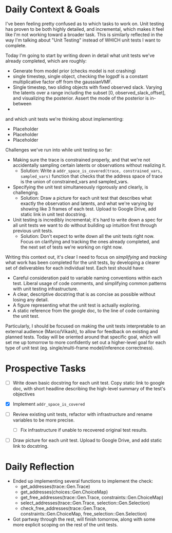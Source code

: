 # Daily Context & Goals

I've been feeling pretty confused as to which tasks to work on. Unit testing
has proven to be both highly detailed, and incremental, which makes it feel
like I'm not working toward a broader task. This is similarly reflected in the
way I'm talking about "Unit Testing" instead of WHICH unit tests I want to
complete.

Today I'm going to start by writing down in detail what unit tests we've
already completed, which are roughly:

* Generate from model prior (checks model is not crashing)
* single timestep, single object, checking the logpdf is a constant
  multiplicative factor off from the gaussianVMF.
* Single timestep, two sliding objects with fixed observed slack. Varying the
  latents over a range including the subset [0, observed_slack_offset], and
  visualizing the posterior. Assert the mode of the posterior is in-between
* 

and which unit tests we're thinking about implementing:

* Placeholder
* Placeholder
* Placeholder


Challenges we've run into while unit testing so far:

* Making sure the trace is constrained properly, and that we're not
  accidentally sampling certain latents or observations without realizing it.
    * Solution: Write a `addr_space_is_covered(trace, constrained_vars, sampled_vars)`
      function that checks that the address space of trace is the union of
      constrained_vars and sampled_vars.
* Specifying the unit test simultaneously rigorously and clearly, is challenging.
    * Solution: Draw a picture for each unit test that describes what exactly the
      observation and latents, and what we're varying by showing like 3 frames of
      each test. Upload to Google Drive, add static link in unit test docstring.
* Unit testing is incredibly incremental; it's hard to write down a spec for
  all unit tests we want to do without building up intuition first through
  previous unit tests.
    * Solution: Don't expect to write down all the unit tests right now. Focus
      on clarifying and tracking the ones already completed, and the next set
      of tests we're working on right now.


Writing this context out, it's clear I need to focus on _simplifying_ and
_tracking_ what work has been completed for the unit tests, by developing a
clearer set of deliverables for each individual test. Each test should have:

* Careful consideration paid to variable naming conventions within each test.
  Liberal usage of code comments, and simplifying common patterns with unit
  testing infrastructure.
* A clear, descriptive docstring that is as concise as possible without losing
  any detail.
* A figure representing what the unit test is actually exploring.
* A static reference from the google doc, to the line of code containing the
  unit test.

Particularly, I should be focused on making the unit tests interpretable to an
external audience (Marco/Vikash), to allow for feedback on existing and planned
tests. Today will be oriented around that specific goal, which will set me up
tomorrow to more confidently set out a higher-level goal for each type of unit
test (eg. single/multi-frame model/inference correctness).


# Prospective Tasks

* [ ] Write down basic docstring for each unit test. Copy static link to google
      doc, with short headline describing the high-level summary of the test's
      objectives
* [X] Implement `addr_space_is_covered`
* [ ] Review existing unit tests, refactor with infrastructure and rename variables
      to be more precise.
    * [ ] Fix infrastructure if unable to recovered original test results.
* [ ] Draw picture for each unit test. Upload to Google Drive, and add static
      link to docstring.


# Daily Reflection

* Ended up implementing several functions to implement the check:
    * get_addresses(trace::Gen.Trace)
    * get_addresses(choices::Gen.ChoiceMap)
    * get_free_addresses(trace::Gen.Trace, constraints::Gen.ChoiceMap)
    * select_addresses(trace::Gen.Trace, selection::Gen.Selection)
    * check_free_addresses(trace::Gen.Trace, constraints::Gen.ChoiceMap,
                           free_selection::Gen.Selection)
* Got partway through the rest, will finish tomorrow, along with some
  more explicit scoping on the rest of the unit tests.
